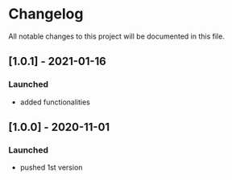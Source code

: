 # Changelog
All notable changes to this project will be documented in this file.

## [1.0.1] - 2021-01-16
### Launched
- added functionalities

## [1.0.0] - 2020-11-01
### Launched
- pushed 1st version